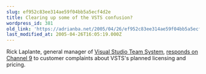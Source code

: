 ```yaml
---
slug: ef952c83ee314ae59f04bb5a5ecf4d2e
title: Clearing up some of the VSTS confusion?
wordpress_id: 381
old_link: 'https://adrianba.net/2005/04/26/ef952c83ee314ae59f04bb5a5ecf4d2e/'
last_modified_at: 2005-04-26T16:05:19.000Z
---
```


Rick Laplante, general manager of
[Visual Studio
Team System](http://lab.msdn.microsoft.com/teamsystem/),
[responds
on Channel 9](http://channel9.msdn.com/ShowPost.aspx?PostID=62073) to customer complaints about VSTS's planned
licensing and pricing.
